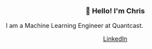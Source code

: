 <h3 align="center">👋 Hello! I'm Chris</h3>

<!-- #### 👋 Hello! I'm [![Generic badge](https://img.shields.io/badge/Chris-Smith-green.svg)](https://shields.io/) -->

<p width="50%" color="blue">
     I am a Machine Learning Engineer at Quantcast.
</p>


<p align="center">
<!--   <a href="https://jasonet.co">Blog</a> • -->
<!--    <a href="https://cs2716.github.io">Website</a> • -->
  <a href="https://www.linkedin.com/in/christopher-smith-969a06149/">LinkedIn</a>
</p>

<!-- ##### Blog posts -->

<!--START_SECTION:posts-->
<!-- * Coming Soon! -->
<!--END_SECTION:posts-->




<!-- ![visitors](https://visitor-badge.glitch.me/badge?page_id=cs2716.cs2716) -->
